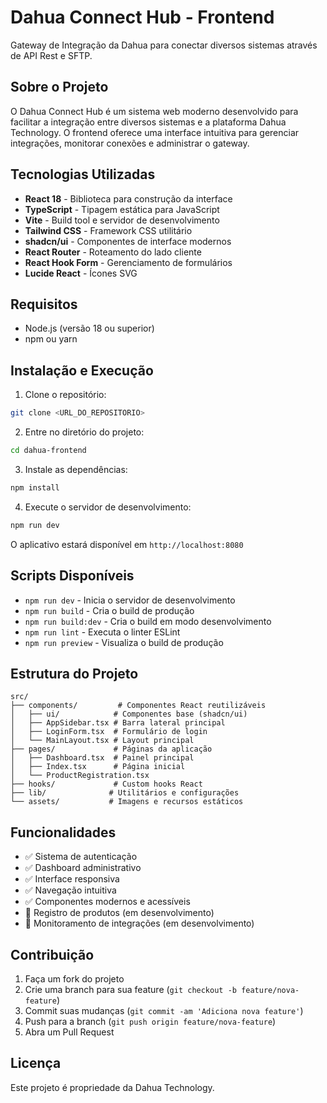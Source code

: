 # Dahua Connect Hub - Frontend

Gateway de Integração da Dahua para conectar diversos sistemas através de API Rest e SFTP.

## Sobre o Projeto

O Dahua Connect Hub é um sistema web moderno desenvolvido para facilitar a integração entre diversos sistemas e a plataforma Dahua Technology. O frontend oferece uma interface intuitiva para gerenciar integrações, monitorar conexões e administrar o gateway.

## Tecnologias Utilizadas

- **React 18** - Biblioteca para construção da interface
- **TypeScript** - Tipagem estática para JavaScript
- **Vite** - Build tool e servidor de desenvolvimento
- **Tailwind CSS** - Framework CSS utilitário
- **shadcn/ui** - Componentes de interface modernos
- **React Router** - Roteamento do lado cliente
- **React Hook Form** - Gerenciamento de formulários
- **Lucide React** - Ícones SVG

## Requisitos

- Node.js (versão 18 ou superior)
- npm ou yarn

## Instalação e Execução

1. Clone o repositório:
```bash
git clone <URL_DO_REPOSITORIO>
```

2. Entre no diretório do projeto:
```bash
cd dahua-frontend
```

3. Instale as dependências:
```bash
npm install
```

4. Execute o servidor de desenvolvimento:
```bash
npm run dev
```

O aplicativo estará disponível em `http://localhost:8080`

## Scripts Disponíveis

- `npm run dev` - Inicia o servidor de desenvolvimento
- `npm run build` - Cria o build de produção
- `npm run build:dev` - Cria o build em modo desenvolvimento
- `npm run lint` - Executa o linter ESLint
- `npm run preview` - Visualiza o build de produção

## Estrutura do Projeto

```
src/
├── components/         # Componentes React reutilizáveis
│   ├── ui/            # Componentes base (shadcn/ui)
│   ├── AppSidebar.tsx # Barra lateral principal
│   ├── LoginForm.tsx  # Formulário de login
│   └── MainLayout.tsx # Layout principal
├── pages/             # Páginas da aplicação
│   ├── Dashboard.tsx  # Painel principal
│   ├── Index.tsx      # Página inicial
│   └── ProductRegistration.tsx
├── hooks/             # Custom hooks React
├── lib/              # Utilitários e configurações
└── assets/           # Imagens e recursos estáticos
```

## Funcionalidades

- ✅ Sistema de autenticação
- ✅ Dashboard administrativo
- ✅ Interface responsiva
- ✅ Navegação intuitiva
- ✅ Componentes modernos e acessíveis
- 🔄 Registro de produtos (em desenvolvimento)
- 🔄 Monitoramento de integrações (em desenvolvimento)

## Contribuição

1. Faça um fork do projeto
2. Crie uma branch para sua feature (`git checkout -b feature/nova-feature`)
3. Commit suas mudanças (`git commit -am 'Adiciona nova feature'`)
4. Push para a branch (`git push origin feature/nova-feature`)
5. Abra um Pull Request

## Licença

Este projeto é propriedade da Dahua Technology.
